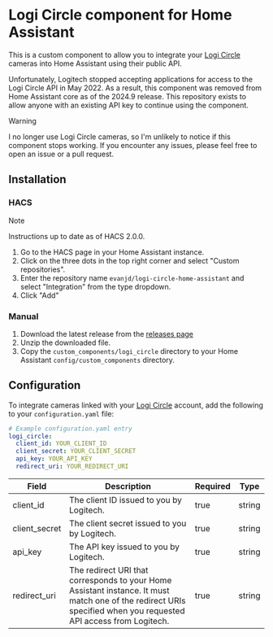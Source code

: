 # Logi Circle component for Home Assistant

This is a custom component to allow you to integrate your [Logi Circle](https://www.logitech.com/en-us/product/circle-2-home-security-camera) cameras into Home Assistant using their public API.

Unfortunately, Logitech stopped accepting applications for access to the Logi Circle API in May 2022. As a result, this component was removed from Home Assistant core as of the 2024.9 release. This repository exists to allow anyone with an existing API key to continue using the component.

> [!WARNING]  
> I no longer use Logi Circle cameras, so I'm unlikely to notice if this component stops working. If you encounter any issues, please feel free to open an issue or a pull request.

## Installation

### HACS

> [!NOTE]  
> Instructions up to date as of HACS 2.0.0.

1. Go to the HACS page in your Home Assistant instance.
2. Click on the three dots in the top right corner and select "Custom repositories".
3. Enter the repository name `evanjd/logi-circle-home-assistant` and select "Integration" from the type dropdown.
4. Click "Add"

### Manual

1. Download the latest release from the [releases page](https://github.com/evanjd/logi-circle-home-assistant/releases)
2. Unzip the downloaded file.
3. Copy the `custom_components/logi_circle` directory to your Home Assistant `config/custom_components` directory.

## Configuration

To integrate cameras linked with your [Logi Circle](https://circle.logi.com/) account, add the following to your `configuration.yaml` file:

```yaml
# Example configuration.yaml entry
logi_circle:
  client_id: YOUR_CLIENT_ID
  client_secret: YOUR_CLIENT_SECRET
  api_key: YOUR_API_KEY
  redirect_uri: YOUR_REDIRECT_URI
```

| Field         | Description                                                                                                                                                      | Required | Type   |
| ------------- | ---------------------------------------------------------------------------------------------------------------------------------------------------------------- | -------- | ------ |
| client_id     | The client ID issued to you by Logitech.                                                                                                                         | true     | string |
| client_secret | The client secret issued to you by Logitech.                                                                                                                     | true     | string |
| api_key       | The API key issued to you by Logitech.                                                                                                                           | true     | string |
| redirect_uri  | The redirect URI that corresponds to your Home Assistant instance. It must match one of the redirect URIs specified when you requested API access from Logitech. | true     | string |

